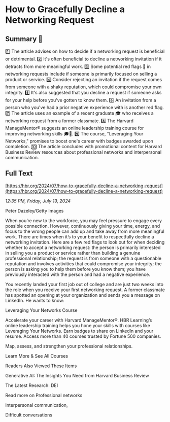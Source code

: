 # How to Gracefully Decline a Networking Request

## Summary 🤖

1️⃣ The article advises on how to decide if a networking request is beneficial or detrimental.
2️⃣ It's often beneficial to decline a networking invitation if it detracts from more meaningful work. 
3️⃣ Some potential red flags 🚩 in networking requests include if someone is primarily focused on selling a product or service.
4️⃣ Consider rejecting an invitation if the request comes from someone with a shaky reputation, which could compromise your own integrity.
5️⃣ It's also suggested that you decline a request if someone asks for your help before you've gotten to know them.
6️⃣ An invitation from a person who you've had a prior negative experience with is another red flag.
7️⃣ The article uses an example of a recent graduate 🎓 who receives a networking request from a former classmate.
8️⃣ The Harvard ManageMentor® suggests an online leadership training course for improving networking skills 🎓💼.
9️⃣ The course, "Leveraging Your Networks," promises to boost one's career with badges awarded upon completion.
🔟 The article concludes with promotional content for Harvard Business Review resources about professional networks and interpersonal communication.

## Full Text

[https://hbr.org/2024/07/how-to-gracefully-decline-a-networking-request](https://hbr.org/2024/07/how-to-gracefully-decline-a-networking-request)

*12:35 PM, Friday, July 19, 2024*

Peter Dazeley/Getty Images

When you’re new to the workforce, you may feel pressure to engage every possible connection. However, continuously giving your time, energy, and focus to the wrong people can add up and take away from more meaningful work. There are times when it’s to your benefit to respectfully decline a networking invitation. Here are a few red flags to look out for when deciding whether to accept a networking request: the person is primarily interested in selling you a product or service rather than building a genuine professional relationship; the request is from someone with a questionable reputation and involves activities that could compromise your integrity; the person is asking you to help them before you know them; you have previously interacted with the person and had a negative experience.

You recently landed your first job out of college and are just two weeks into the role when you receive your first networking request. A former classmate has spotted an opening at your organization and sends you a message on LinkedIn. He wants to know:

Leveraging Your Networks Course

Accelerate your career with Harvard ManageMentor®. HBR Learning’s online leadership training helps you hone your skills with courses like Leveraging Your Networks. Earn badges to share on LinkedIn and your resume. Access more than 40 courses trusted by Fortune 500 companies.

Map, assess, and strengthen your professional relationships.

Learn More & See All Courses

Readers Also Viewed These Items

Generative AI: The Insights You Need from Harvard Business Review

The Latest Research: DEI

Read more on Professional networks

Interpersonal communication,

Difficult conversations

